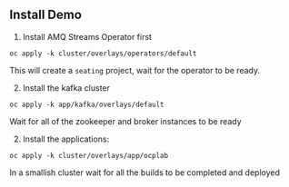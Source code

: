 ## Install Demo

1. Install AMQ Streams Operator first

```oc apply -k cluster/overlays/operators/default```

This will create a ```seating``` project, wait for the operator to be ready.

2. Install the kafka cluster

```oc apply -k app/kafka/overlays/default```

Wait for all of the zookeeper and broker instances to be ready

2. Install the applications:

```oc apply -k cluster/overlays/app/ocplab```

In a smallish cluster wait for all the builds to be completed and deployed
